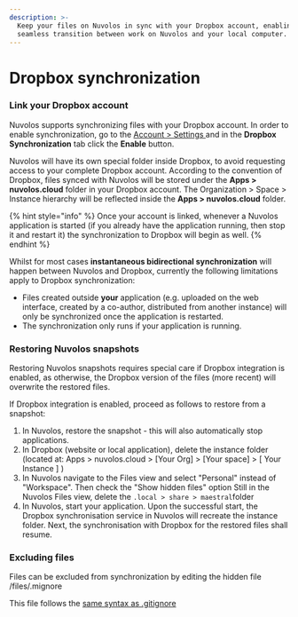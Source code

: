 ```yaml
---
description: >-
  Keep your files on Nuvolos in sync with your Dropbox account, enabling
  seamless transition between work on Nuvolos and your local computer.
---
```


# Dropbox synchronization

### Link your Dropbox account

Nuvolos supports synchronizing files with your Dropbox account. In order to enable synchronization, go to the [Account &gt;  Settings ](https://az.nuvolos.cloud/user/settings) and in the **Dropbox Synchronization** tab click the **Enable** button. 

Nuvolos will have its own special folder inside Dropbox, to avoid requesting access to your complete Dropbox account. According to the convention of Dropbox, files synced with Nuvolos will be stored under the **Apps &gt; nuvolos.cloud** folder in your Dropbox account. The Organization &gt; Space &gt; Instance hierarchy will be reflected inside the **Apps &gt; nuvolos.cloud** folder.

{% hint style="info" %}
Once your account is linked, whenever a Nuvolos application is started \(if you already have the application running, then stop it and restart it\) the synchronization to Dropbox will begin as well.
{% endhint %}

Whilst for most cases **instantaneous bidirectional synchronization** will happen between Nuvolos and Dropbox, currently the following limitations apply to Dropbox synchronization:

* Files created outside **your** application \(e.g. uploaded on the web interface, created by a co-author, distributed from another instance\) will only be synchronized once the application is restarted.
* The synchronization only runs if your application is running.

### Restoring Nuvolos snapshots

Restoring Nuvolos snapshots requires special care if Dropbox integration is enabled, as otherwise, the Dropbox version of the files \(more recent\) will overwrite the restored files.

If Dropbox integration is enabled, proceed as follows to restore from a snapshot:

1. In Nuvolos, restore the snapshot - this will also automatically stop applications.
2. In Dropbox \(website or local application\), delete the instance folder \(located at: Apps &gt; nuvolos.cloud &gt; \[Your Org\] &gt; \[Your space\] &gt; \[ Your Instance \] \)
3. In Nuvolos navigate to the Files view and select "Personal" instead of "Workspace". Then check the "Show hidden files" option Still in the Nuvolos Files view, delete the `.local > share > maestral`folder
4. In Nuvolos, start your application. Upon the successful start, the Dropbox synchronisation service in Nuvolos will recreate the instance folder. Next, the synchronisation with Dropbox for the restored files shall resume.

### Excluding files

Files can be excluded from synchronization by editing the hidden file /files/.mignore 

This file follows the [same syntax as .gitignore ](https://git-scm.com/docs/gitignore#_pattern_format)

